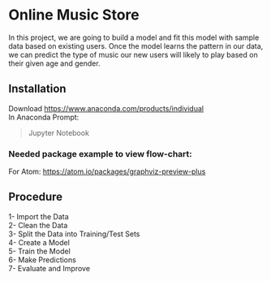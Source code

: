 # Online Music Store

In this project, we are going to build a model and fit this model with sample data based on existing users. Once the model learns the pattern in our data, we can predict the type of music our new users will likely to play based on their given age and gender.

## Installation

Download https://www.anaconda.com/products/individual   
In Anaconda Prompt:
>Jupyter Notebook

### Needed package example to view flow-chart:

For Atom: https://atom.io/packages/graphviz-preview-plus

## Procedure

1- Import the Data  
2- Clean the Data  
3- Split the Data into Training/Test Sets  
4- Create a Model  
5- Train the Model  
6- Make Predictions  
7- Evaluate and Improve  



